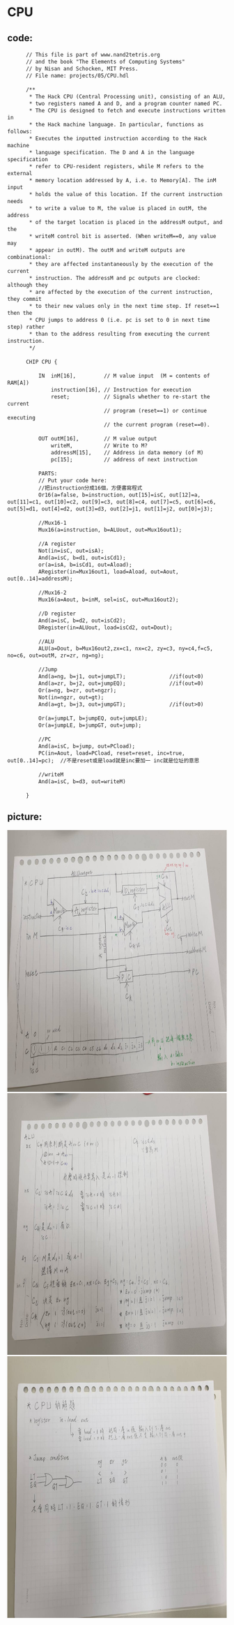 # CPU

## code:
          // This file is part of www.nand2tetris.org
          // and the book "The Elements of Computing Systems"
          // by Nisan and Schocken, MIT Press.
          // File name: projects/05/CPU.hdl

          /**
           * The Hack CPU (Central Processing unit), consisting of an ALU,
           * two registers named A and D, and a program counter named PC.
           * The CPU is designed to fetch and execute instructions written in 
           * the Hack machine language. In particular, functions as follows:
           * Executes the inputted instruction according to the Hack machine 
           * language specification. The D and A in the language specification
           * refer to CPU-resident registers, while M refers to the external
           * memory location addressed by A, i.e. to Memory[A]. The inM input 
           * holds the value of this location. If the current instruction needs 
           * to write a value to M, the value is placed in outM, the address 
           * of the target location is placed in the addressM output, and the 
           * writeM control bit is asserted. (When writeM==0, any value may 
           * appear in outM). The outM and writeM outputs are combinational: 
           * they are affected instantaneously by the execution of the current 
           * instruction. The addressM and pc outputs are clocked: although they 
           * are affected by the execution of the current instruction, they commit 
           * to their new values only in the next time step. If reset==1 then the 
           * CPU jumps to address 0 (i.e. pc is set to 0 in next time step) rather 
           * than to the address resulting from executing the current instruction. 
           */

          CHIP CPU {

              IN  inM[16],         // M value input  (M = contents of RAM[A])
                  instruction[16], // Instruction for execution
                  reset;           // Signals whether to re-start the current
                                   // program (reset==1) or continue executing
                                   // the current program (reset==0).

              OUT outM[16],        // M value output
                  writeM,          // Write to M? 
                  addressM[15],    // Address in data memory (of M)
                  pc[15];          // address of next instruction

              PARTS:
              // Put your code here:
              //把instruction分成16個，方便書寫程式
              Or16(a=false, b=instruction, out[15]=isC, out[12]=a, out[11]=c1, out[10]=c2, out[9]=c3, out[8]=c4, out[7]=c5, out[6]=c6, out[5]=d1, out[4]=d2, out[3]=d3, out[2]=j1, out[1]=j2, out[0]=j3);

              //Mux16-1
              Mux16(a=instruction, b=ALUout, out=Mux16out1);

              //A register
              Not(in=isC, out=isA);
              And(a=isC, b=d1, out=isCd1);
              or(a=isA, b=isCd1, out=Aload);
              ARegister(in=Mux16out1, load=Aload, out=Aout, out[0..14]=addressM);

              //Mux16-2
              Mux16(a=Aout, b=inM, sel=isC, out=Mux16out2);

              //D register
              And(a=isC, b=d2, out=isCd2);
              DRegister(in=ALUout, load=isCd2, out=Dout);

              //ALU
              ALU(a=Dout, b=Mux16out2,zx=c1, nx=c2, zy=c3, ny=c4,f=c5, no=c6, out=outM, zr=zr, ng=ng);

              //Jump
              And(a=ng, b=j1, out=jumpLT);              //if(out<0)
              And(a=zr, b=j2, out=jumpEQ);              //if(out=0)
              Or(a=ng, b=zr, out=ngzr);
              Not(in=ngzr, out=gt);
              And(a=gt, b=j3, out=jumpGT);              //if(out>0)

              Or(a=jumpLT, b=jumpEQ, out=jumpLE);
              Or(a=jumpLE, b=jumpGT, out=jump);

              //PC
              And(a=isC, b=jump, out=PCload);
              PC(in=Aout, load=PCload, reset=reset, inc=true, out[0..14]=pc);  //不是reset或是load就是inc要加一 inc就是位址的意思

              //writeM
              And(a=isC, b=d3, out=writeM)

          }

## picture:
  <img src="./picture5/CPU3.jpg" height=600 weight=200 />
  <img src="./picture5/CPU2.jpg" height=600 weight=200 />
  <img src="./picture5/CPU1.jpg" height=600 weight=200 />
